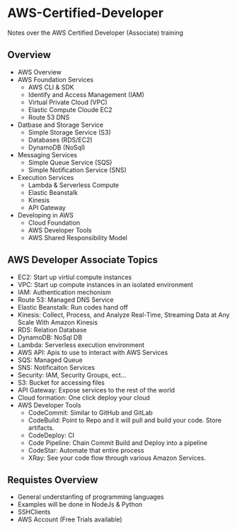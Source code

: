 # AWS-Certified-Developer
Notes over the AWS Certified Developer (Associate) training

## Overview
- AWS Overview
- AWS Foundation Services
  - AWS CLI & SDK
  - Identify and Access Management (IAM)
  - Virtual Private Cloud (VPC)
  - Elastic Compute Cloude EC2
  - Route 53 DNS
- Datbase and Storage Service
  - Simple Storage Service (S3)
  - Databases (RDS/EC2)
  - DynamoDB (NoSql)
- Messaging Services
  - Simple Queue Service (SQS)
  - Simple Notification Service (SNS)
- Execution Services
  - Lambda & Serverless Compute
  - Elastic Beanstalk
  - Kinesis
  - API Gateway
- Developing in AWS
  - Cloud Foundation
  - AWS Developer Tools
  - AWS Shared Responsibility Model

## AWS Developer Associate Topics
- EC2: Start up virtiul compute instances
- VPC: Start up compute instances in an isolated environment
- IAM: Authentication mechonism
- Route 53: Managed DNS Service
- Elastic Beanstalk: Run codes hand off
- Kinesis: Collect, Process, and Analyze Real-Time, Streaming Data at Any Scale With Amazon Kinesis
- RDS: Relation Database
- DynamoDB: NoSql DB
- Lambda: Serverless execution environment
- AWS API: Apis to use to interact with AWS Services
- SQS: Managed Queue
- SNS: Notificaiton Services
- Security: IAM, Security Groups, ect...
- S3: Bucket for accessing files
- API Gateway: Expose services to the rest of the world
- Cloud formation: One click deploy your cloud
- AWS Developer Tools
  - CodeCommit: Similar to GitHub and GitLab
  - CodeBuild: Point to Repo and it will pull and build your code. Store artifacts.
  - CodeDeploy: CI
  - Code Pipeline: Chain Commit Build and Deploy into a pipeline
  - CodeStar: Automate that entire process
  - XRay: See your code flow through various Amazon Services.

## Requistes Overview
- General understanfing of programming languages
- Examples will be done in NodeJs & Python
- SSHClients
- AWS Account (Free Trials available)
